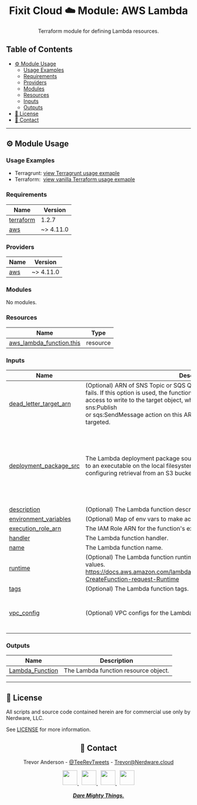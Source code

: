 <div align="center">
  <h1>Fixit Cloud ☁️ Module: AWS Lambda</h1>

Terraform module for defining Lambda resources.

</div>

<h2>Table of Contents</h2>

- [⚙️ Module Usage](#️-module-usage)
  - [Usage Examples](#usage-examples)
  - [Requirements](#requirements)
  - [Providers](#providers)
  - [Modules](#modules)
  - [Resources](#resources)
  - [Inputs](#inputs)
  - [Outputs](#outputs)
- [📝 License](#-license)
- [💬 Contact](#-contact)

<!-- BEGINNING OF PRE-COMMIT-TERRAFORM DOCS HOOK -->
<!-- prettier-ignore-start -->

---

## ⚙️ Module Usage

### Usage Examples

- Terragrunt: [view Terragrunt usage exmaple](examples/terragrunt.hcl)
- Terraform: &nbsp;[view vanilla Terraform usage exmaple](examples/terraform.tf)

### Requirements

| Name                                                                     | Version   |
| ------------------------------------------------------------------------ | --------- |
| <a name="requirement_terraform"></a> [terraform](#requirement_terraform) | 1.2.7     |
| <a name="requirement_aws"></a> [aws](#requirement_aws)                   | ~> 4.11.0 |

### Providers

| Name                                             | Version   |
| ------------------------------------------------ | --------- |
| <a name="provider_aws"></a> [aws](#provider_aws) | ~> 4.11.0 |

### Modules

No modules.

### Resources

| Name                                                                                                                    | Type     |
| ----------------------------------------------------------------------------------------------------------------------- | -------- |
| [aws_lambda_function.this](https://registry.terraform.io/providers/hashicorp/aws/latest/docs/resources/lambda_function) | resource |

### Inputs

| Name                                                                                                | Description                                                                                                                                                                                                                                                                                                                             | Type                                                                                                                                                                                                                          | Default           | Required |
| --------------------------------------------------------------------------------------------------- | --------------------------------------------------------------------------------------------------------------------------------------------------------------------------------------------------------------------------------------------------------------------------------------------------------------------------------------- | ----------------------------------------------------------------------------------------------------------------------------------------------------------------------------------------------------------------------------- | ----------------- | :------: |
| <a name="input_dead_letter_target_arn"></a> [dead_letter_target_arn](#input_dead_letter_target_arn) | (Optional) ARN of SNS Topic or SQS Queue to notify when a function invocation<br>fails. If this option is used, the function's IAM role must be granted suitable<br>access to write to the target object, which means allowing either the sns:Publish<br>or sqs:SendMessage action on this ARN, depending on which service is targeted. | `string`                                                                                                                                                                                                                      | `null`            |    no    |
| <a name="input_deployment_package_src"></a> [deployment_package_src](#input_deployment_package_src) | The Lambda deployment package source; must be either an absolute path<br>to an executable on the local filesystem, an image URI, or an object<br>configuring retrieval from an S3 bucket.                                                                                                                                               | <pre>object({<br> local_file_abs_path = optional(string)<br> image_uri = optional(string)<br> s3_bucket = optional(object({<br> bucket_name = string<br> object_key = string<br> object_version = string<br> }))<br> })</pre> | n/a               |   yes    |
| <a name="input_description"></a> [description](#input_description)                                  | (Optional) The Lambda function description.                                                                                                                                                                                                                                                                                             | `string`                                                                                                                                                                                                                      | `null`            |    no    |
| <a name="input_environment_variables"></a> [environment_variables](#input_environment_variables)    | (Optional) Map of env vars to make accessible to the function during execution.                                                                                                                                                                                                                                                         | `map(string)`                                                                                                                                                                                                                 | `null`            |    no    |
| <a name="input_execution_role_arn"></a> [execution_role_arn](#input_execution_role_arn)             | The IAM Role ARN for the function's execution role.                                                                                                                                                                                                                                                                                     | `string`                                                                                                                                                                                                                      | n/a               |   yes    |
| <a name="input_handler"></a> [handler](#input_handler)                                              | The Lambda function handler.                                                                                                                                                                                                                                                                                                            | `string`                                                                                                                                                                                                                      | `"index.handler"` |    no    |
| <a name="input_name"></a> [name](#input_name)                                                       | The Lambda function name.                                                                                                                                                                                                                                                                                                               | `string`                                                                                                                                                                                                                      | n/a               |   yes    |
| <a name="input_runtime"></a> [runtime](#input_runtime)                                              | (Optional) The Lambda function runtime; see link below for valid runtime values.<br>https://docs.aws.amazon.com/lambda/latest/dg/API_CreateFunction.html#SSS-CreateFunction-request-Runtime                                                                                                                                             | `string`                                                                                                                                                                                                                      | `null`            |    no    |
| <a name="input_tags"></a> [tags](#input_tags)                                                       | (Optional) The Lambda function tags.                                                                                                                                                                                                                                                                                                    | `map(string)`                                                                                                                                                                                                                 | `null`            |    no    |
| <a name="input_vpc_config"></a> [vpc_config](#input_vpc_config)                                     | (Optional) VPC configs for the Lambda function.                                                                                                                                                                                                                                                                                         | <pre>object({<br> security_group_ids = list(string)<br> subnet_ids = list(string)<br> })</pre>                                                                                                                                | `null`            |    no    |

### Outputs

| Name                                                                             | Description                          |
| -------------------------------------------------------------------------------- | ------------------------------------ |
| <a name="output_Lambda_Function"></a> [Lambda_Function](#output_Lambda_Function) | The Lambda function resource object. |

---

## 📝 License

All scripts and source code contained herein are for commercial use only by Nerdware, LLC.

See [LICENSE](/LICENSE) for more information.

<div align="center" style="margin-top:30px;">

## 💬 Contact

Trevor Anderson - [@TeeRevTweets](https://twitter.com/teerevtweets) - [Trevor@Nerdware.cloud](mailto:trevor@nerdware.cloud)

  <a href="https://www.youtube.com/channel/UCguSCK_j1obMVXvv-DUS3ng">
    <img src="../.github/assets/YouTube\_icon\_circle.svg" height="40" />
  </a>
  &nbsp;
  <a href="https://www.linkedin.com/in/meet-trevor-anderson/">
    <img src="../.github/assets/LinkedIn\_icon\_circle.svg" height="40" />
  </a>
  &nbsp;
  <a href="https://twitter.com/TeeRevTweets">
    <img src="../.github/assets/Twitter\_icon\_circle.svg" height="40" />
  </a>
  &nbsp;
  <a href="mailto:trevor@nerdware.cloud">
    <img src="../.github/assets/email\_icon\_circle.svg" height="40" />
  </a>
  <br><br>

  <a href="https://daremightythings.co/">
    <strong><i>Dare Mighty Things.</i></strong>
  </a>

</div>
<!-- prettier-ignore-end -->
<!-- END OF PRE-COMMIT-TERRAFORM DOCS HOOK -->

